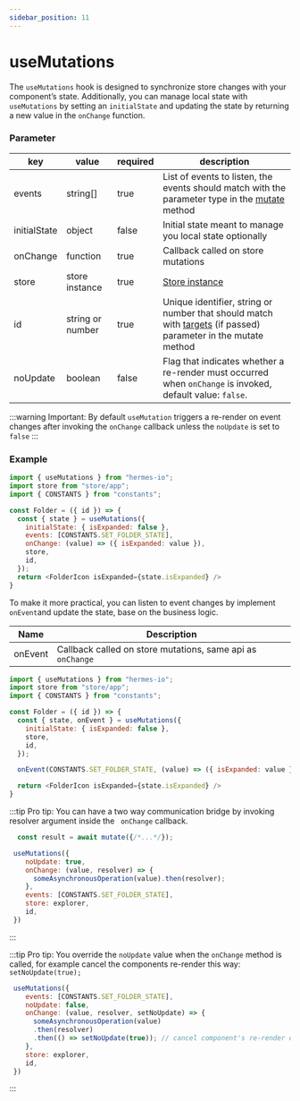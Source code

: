 ```yaml
---
sidebar_position: 11
---
```


# useMutations

The `useMutations` hook is designed to synchronize store changes with your component’s state. Additionally, you can manage local state with `useMutations` by setting an `initialState` and updating the state by returning a new value in the `onChange` function.

### Parameter

| key      | value            | required | description                                                                                                                          |
| -------- | ---------------- | -------- | ------------------------------------------------------------------------------------------------------------------------------------ |
| events   | string[]         | true     | List of events to listen, the events should match with the parameter type in the [mutate](/docs/api/advanced/mutate) method                |
| initialState   | object   | false     |  Initial state meant to manage you local state optionally   |
| onChange | function         | true     | Callback called on store mutations                                                                                                |
| store    | store instance   | true     | [Store instance](/docs/api/advanced/useStore#store)                                                                                                                       |
| id       | string or number | true     | Unique identifier, string or number that should match with [targets](/docs/api/advanced/mutate) (if passed) parameter in the mutate method |
| noUpdate | boolean          | false    | Flag that indicates whether a re-render must occurred when `onChange` is invoked, default value: `false`.                                             |

:::warning
Important: By default `useMutation` triggers a re-render on event changes after invoking the `onChange` callback unless the `noUpdate` is set to `false`
:::

### Example

```javascript
import { useMutations } from "hermes-io";
import store from "store/app";
import { CONSTANTS } from "constants";

const Folder = ({ id }) => {
  const { state } = useMutations({
    initialState: { isExpanded: false },
    events: [CONSTANTS.SET_FOLDER_STATE],
    onChange: (value) => ({ isExpanded: value }),
    store,
    id,
  });
  return <FolderIcon isExpanded={state.isExpanded} />
}
```

To make it more practical, you can listen to event changes by implement `onEvent`and update the state, base on the business logic.

| Name     | Description                                                | 
|----------|------------------------------------------------------------|
| onEvent  | Callback called on store mutations, same api as `onChange` |


```javascript
import { useMutations } from "hermes-io";
import store from "store/app";
import { CONSTANTS } from "constants";

const Folder = ({ id }) => {
  const { state, onEvent } = useMutations({
    initialState: { isExpanded: false },
    store,
    id,
  });

  onEvent(CONSTANTS.SET_FOLDER_STATE, (value) => ({ isExpanded: value });

  return <FolderIcon isExpanded={state.isExpanded} />
}
```



:::tip
Pro tip: You can have a two way communication bridge by invoking resolver argument inside the ` onChange` callback.

```javascript
  const result = await mutate({/*...*/});
```

```javascript
 useMutations({
    noUpdate: true,
    onChange: (value, resolver) => { 
      someAsynchronousOperation(value).then(resolver);
    },
    events: [CONSTANTS.SET_FOLDER_STATE],
    store: explorer,
    id, 
 })
```
:::

:::tip
Pro tip: You override the `noUpdate` value when the `onChange` method is called, for example cancel the components re-render this way: `setNoUpdate(true);` 

```javascript
 useMutations({
    events: [CONSTANTS.SET_FOLDER_STATE],
    noUpdate: false,
    onChange: (value, resolver, setNoUpdate) => { 
      someAsynchronousOperation(value)
      .then(resolver)
      .then(() => setNoUpdate(true)); // cancel component's re-render dynamically
    },
    store: explorer,
    id, 
 })
```
:::
